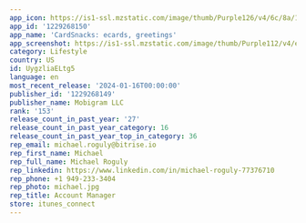 ```yaml
---
app_icon: https://is1-ssl.mzstatic.com/image/thumb/Purple126/v4/6c/8a/14/6c8a143a-eb19-47c9-d540-1d3cb5240209/AppIcon-0-1x_U007emarketing-0-7-0-0-85-220-0.png/1024x1024bb.png
app_id: '1229268150'
app_name: 'CardSnacks: ecards, greetings'
app_screenshot: https://is1-ssl.mzstatic.com/image/thumb/Purple112/v4/e4/01/f7/e401f76c-295a-8b34-13d1-a03e0ab73c47/0121e3b7-c458-4732-a081-4f0632555436_stickersArtboard_1cardsnacks_app_page__U00281_U0029.png/1242x2688bb.png
category: Lifestyle
country: US
id: UygzliaELtg5
language: en
most_recent_release: '2024-01-16T00:00:00'
publisher_id: '1229268149'
publisher_name: Mobigram LLC
rank: '153'
release_count_in_past_year: '27'
release_count_in_past_year_category: 16
release_count_in_past_year_top_in_category: 36
rep_email: michael.roguly@bitrise.io
rep_first_name: Michael
rep_full_name: Michael Roguly
rep_linkedin: https://www.linkedin.com/in/michael-roguly-77376710
rep_phone: +1 949-233-3404
rep_photo: michael.jpg
rep_title: Account Manager
store: itunes_connect
---
```

